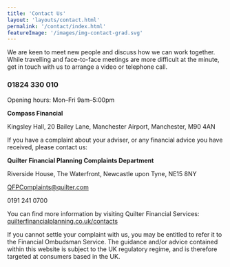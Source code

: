 ```yaml
---
title: 'Contact Us'
layout: 'layouts/contact.html'
permalink: '/contact/index.html'
featureImage: '/images/img-contact-grad.svg'
---
```


We are keen to meet new people and discuss how we can work together. While travelling and face-to-face meetings are more difficult at the minute, get in touch with us to arrange a video or telephone call. 

### 01824 330 010

Opening hours: Mon–Fri  9am–5:00pm

**Compass Financial**

Kingsley Hall, 20 Bailey Lane, Manchester Airport, Manchester, M90 4AN


If you have a complaint about your adviser, or any financial advice you have received, please contact us:

**Quilter Financial Planning Complaints Department**

Riverside House, The Waterfront, Newcastle upon Tyne, NE15 8NY

[QFPComplaints@quilter.com](mailto:QFPComplaints@quilter.com)

0191 241 0700

You can find more information by visiting Quilter Financial Services: [quilterfinancialplanning.co.uk/contacts](https://www.quilterfinancialplanning.co.uk/contacts)

If you cannot settle your complaint with us, you may be entitled to refer it to the Financial Ombudsman Service. The guidance and/or advice contained within this website is subject to the UK regulatory regime, and is therefore targeted at consumers based in the UK.


